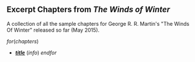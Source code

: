 ## Excerpt Chapters from _The Winds of Winter_

A collection of all the sample chapters for George R. R. Martin's "The
Winds Of Winter" released so far (May 2015).

$for(chapters)$
* [**$title$**]($url$) ($info$)
$endfor$
